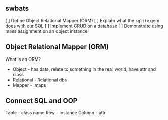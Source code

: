 ## swbats
[ ] Define Object Relational Mapper (ORM)
[ ] Explain what the `sqlite` gem  does with our SQL
[ ] Implement CRUD on a database 
[ ] Demonstrate using mass assignment on an object instance 
 

## Object Relational Mapper (ORM)
What is an ORM?
- Object - has data, relate to something in the real world, have attr and class 
- Relational - Relational dbs
- Mapper - .maps 
## Connect SQL and OOP
Table - class name
Row - instance 
Column - attr 
